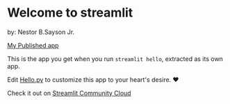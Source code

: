 # Welcome to streamlit

by: Nestor B.Sayson Jr.

[My Published app](https://didactic-palm-tree-rqpjp65j9v935pqr-8501.app.github.dev/)


This is the app you get when you run `streamlit hello`, extracted as its own app.

Edit [Hello.py](./Hello.py) to customize this app to your heart's desire. ❤️

Check it out on [Streamlit Community Cloud](https://st-hello-app.streamlit.app/)
